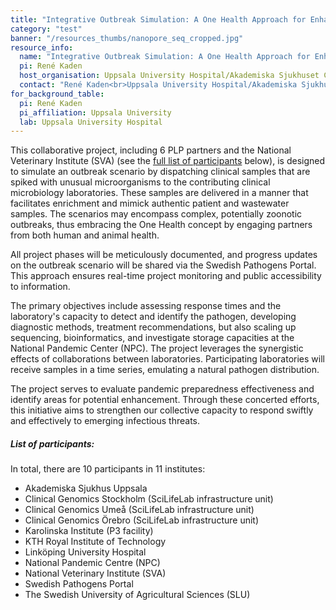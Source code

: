 ```yaml
---
title: "Integrative Outbreak Simulation: A One Health Approach for Enhanced Pandemic Preparedness"
category: "test"
banner: "/resources_thumbs/nanopore_seq_cropped.jpg"
resource_info:
  name: "Integrative Outbreak Simulation: A One Health Approach for Enhanced Pandemic Preparedness"
  pi: René Kaden
  host_organisation: Uppsala University Hospital/Akademiska Sjukhuset Clinical Microbiology, Dept. of Medical Sciences, Uppsala University
  contact: "René Kaden<br>Uppsala University Hospital/Akademiska Sjukhuset Clinical Microbiology, Dept of Medical Sciences, Uppsala University<br>Email: [rene.kaden@medsci.uu.se](mailto:rene.kaden@medsci.uu.se) or [rene.kaden@akademiska.se](mailto:rene.kaden@akademiska.se)"
for_background_table:
  pi: René Kaden
  pi_affiliation: Uppsala University
  lab: Uppsala University Hospital
---
```


This collaborative project, including 6 PLP partners and the National Veterinary Institute (SVA) (see the [full list of participants](#list-of-participants) below), is designed to simulate an outbreak scenario by dispatching clinical samples that are spiked with unusual microorganisms to the contributing clinical microbiology laboratories. These samples are delivered in a manner that facilitates enrichment and mimick authentic patient and wastewater samples. The scenarios may encompass complex, potentially zoonotic outbreaks, thus embracing the One Health concept by engaging partners from both human and animal health.

All project phases will be meticulously documented, and progress updates on the outbreak scenario will be shared via the Swedish Pathogens Portal. This approach ensures real-time project monitoring and public accessibility to information.

The primary objectives include assessing response times and the laboratory's capacity to detect and identify the pathogen, developing diagnostic methods, treatment recommendations, but also scaling up sequencing, bioinformatics, and investigate storage capacities at the National Pandemic Center (NPC). The project leverages the synergistic effects of collaborations between laboratories. Participating laboratories will receive samples in a time series, emulating a natural pathogen distribution.

The project serves to evaluate pandemic preparedness effectiveness and identify areas for potential enhancement. Through these concerted efforts, this initiative aims to strengthen our collective capacity to respond swiftly and effectively to emerging infectious threats.

##### List of participants:

In total, there are 10 participants in 11 institutes:

- Akademiska Sjukhus Uppsala
- Clinical Genomics Stockholm (SciLifeLab infrastructure unit)
- Clinical Genomics Umeå (SciLifeLab infrastructure unit)
- Clinical Genomics Örebro (SciLifeLab infrastructure unit)
- Karolinska Institute (P3 facility)
- KTH Royal Institute of Technology
- Linköping University Hospital
- National Pandemic Centre (NPC)
- National Veterinary Institute (SVA)
- Swedish Pathogens Portal
- The Swedish University of Agricultural Sciences (SLU)
